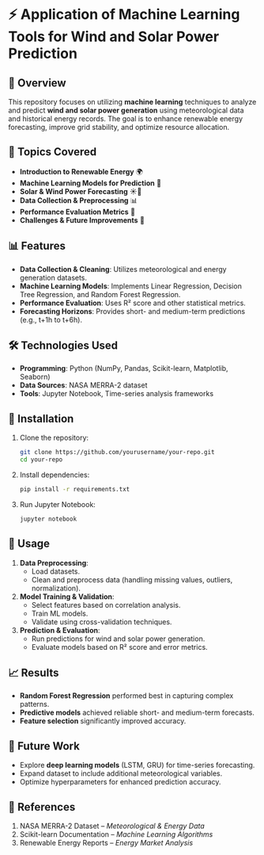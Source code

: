 # ⚡ Application of Machine Learning Tools for Wind and Solar Power Prediction

## 📌 Overview  
This repository focuses on utilizing **machine learning** techniques to analyze and predict **wind and solar power generation** using meteorological data and historical energy records. The goal is to enhance renewable energy forecasting, improve grid stability, and optimize resource allocation.

## 📖 Topics Covered  
- **Introduction to Renewable Energy** 🌍  
- **Machine Learning Models for Prediction** 🤖  
- **Solar & Wind Power Forecasting** ☀️💨  
- **Data Collection & Preprocessing** 📊  
- **Performance Evaluation Metrics** 📏  
- **Challenges & Future Improvements** 🚀  

## 📊 Features  
- **Data Collection & Cleaning**: Utilizes meteorological and energy generation datasets.  
- **Machine Learning Models**: Implements Linear Regression, Decision Tree Regression, and Random Forest Regression.  
- **Performance Evaluation**: Uses R² score and other statistical metrics.  
- **Forecasting Horizons**: Provides short- and medium-term predictions (e.g., t+1h to t+6h).  

## 🛠 Technologies Used  
- **Programming**: Python (NumPy, Pandas, Scikit-learn, Matplotlib, Seaborn)  
- **Data Sources**: NASA MERRA-2 dataset  
- **Tools**: Jupyter Notebook, Time-series analysis frameworks  

## 🚀 Installation  
1. Clone the repository:  
   ```sh  
   git clone https://github.com/yourusername/your-repo.git  
   cd your-repo  
   ```  
2. Install dependencies:  
   ```sh  
   pip install -r requirements.txt  
   ```  
3. Run Jupyter Notebook:  
   ```sh  
   jupyter notebook  
   ```  

## 📌 Usage  
1. **Data Preprocessing**:  
   - Load datasets.  
   - Clean and preprocess data (handling missing values, outliers, normalization).  
2. **Model Training & Validation**:  
   - Select features based on correlation analysis.  
   - Train ML models.  
   - Validate using cross-validation techniques.  
3. **Prediction & Evaluation**:  
   - Run predictions for wind and solar power generation.  
   - Evaluate models based on R² score and error metrics.  

## 📈 Results  
- **Random Forest Regression** performed best in capturing complex patterns.  
- **Predictive models** achieved reliable short- and medium-term forecasts.  
- **Feature selection** significantly improved accuracy.  

## 🔮 Future Work  
- Explore **deep learning models** (LSTM, GRU) for time-series forecasting.  
- Expand dataset to include additional meteorological variables.  
- Optimize hyperparameters for enhanced prediction accuracy.  


## 📜 References  
1. NASA MERRA-2 Dataset – *Meteorological & Energy Data*  
2. Scikit-learn Documentation – *Machine Learning Algorithms*  
3. Renewable Energy Reports – *Energy Market Analysis*  





